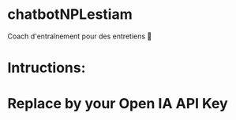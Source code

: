 # chatbotNPLestiam
Coach d'entraînement pour des entretiens 👔

# Intructions:
# Replace <Your API key> by your Open IA API Key
